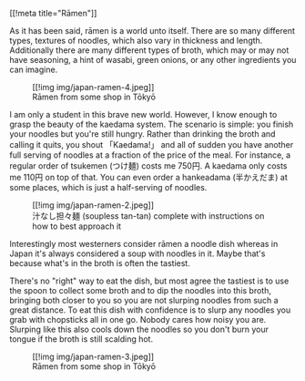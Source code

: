 [[!meta title="Rāmen"]]

As it has been said, rāmen is a world unto itself. There are so many different
types, textures of noodles, which also vary in thickness and length.
Additionally there are many different types of broth, which may or may not have
seasoning, a hint of wasabi, green onions, or any other ingredients you can
imagine.

<figure>
[[!img img/japan-ramen-4.jpeg]]
<figcaption>Rāmen from some shop in Tōkyō</figcaption>
</figure>

I am only a student in this brave new world. However, I know enough to grasp the
beauty of the kaedama system. The scenario is simple: you finish your noodles
but you're still hungry. Rather than drinking the broth and calling it quits,
you shout 「Kaedama!」 and all of sudden you have another full serving of
noodles at a fraction of the price of the meal. For instance, a regular order of
tsukemen (つけ麺) costs me 750円. A kaedama only costs me 110円 on top of that.
You can even order a hankeadama (半かえだま) at some places, which is just a
half-serving of noodles.

<figure>
[[!img img/japan-ramen-2.jpeg]]
<figcaption>汁なし担々麺 (soupless tan-tan) complete with instructions on how to best approach it</figcaption>
</figure>

Interestingly most westerners consider rāmen a noodle dish whereas in Japan it's
always considered a soup with noodles in it. Maybe that's because what's in the
broth is often the tastiest.

There's no "right" way to eat the dish, but most
agree the tastiest is to use the spoon to collect some broth and to dip the
noodles into this broth, bringing both closer to you so you are not slurping
noodles from such a great distance. To eat this dish with confidence is to slurp
any noodles you grab with chopsticks all in one go. Nobody cares how noisy you
are. Slurping like this also cools down the noodles so you don't burn your
tongue if the broth is still scalding hot.

<figure>
[[!img img/japan-ramen-3.jpeg]]
<figcaption>Rāmen from some shop in Tōkyō</figcaption>
</figure>


